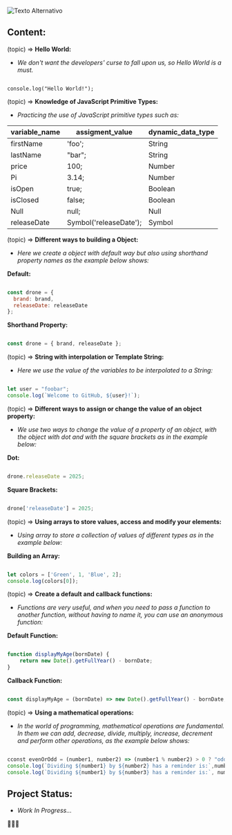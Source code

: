 ![Texto Alternativo](https://compraco.com.br/cdn/shop/articles/Para-que-e-usado-o-JavaScript.jpg?v=1717267239)

## Content:

(topic) ⇒ **Hello World:**
-  _We don't want the developers' curse to fall upon us, so Hello World is a must._

~~~javascript~~~

console.log("Hello World!");
~~~

(topic) ⇒ **Knowledge of JavaScript Primitive Types:**
- _Practicing the use of JavaScript primitive types such as:_

variable_name | assigment_value | dynamic_data_type
------------- | --------------- |------------------
firstName     | 'foo';          | String
lastName      | "bar";          | String
price         | 100;            | Number
Pi            | 3.14;           | Number
isOpen        | true;           | Boolean
isClosed      | false;          | Boolean
Null          | null;           | Null
releaseDate   | Symbol('releaseDate'); | Symbol
    
(topic) ⇒ **Different ways to building a Object:**
- _Here we create a object with default way but also using shorthand property names as the example below shows:_

**Default:**

~~~javascript

const drone = {
  brand: brand,
  releaseDate: releaseDate
};
~~~

**Shorthand Property:**

~~~javascript

const drone = { brand, releaseDate };
~~~

(topic) ⇒ **String with interpolation or Template String:**
- _Here we use the value of the variables to be interpolated to a String:_

~~~javascript

let user = "foobar";
console.log(`Welcome to GitHub, ${user}!`);
~~~

(topic) ⇒ **Different ways to assign or change the value of an object property:**
- _We use two ways to change the value of a property of an object, with the object with dot and with the square brackets as in the example below:_

**Dot:**

~~~javascript

drone.releaseDate = 2025;
~~~

**Square Brackets:**

~~~javascript

drone['releaseDate'] = 2025;
~~~

(topic) ⇒ **Using arrays to store values, access and modify your elements:**
- _Using array to store a collection of values ​​of different types as in the example below:_

**Building an Array:**

~~~javascript

let colors = ['Green', 1, 'Blue', 2];
console.log(colors[0]);
~~~

(topic) ⇒ **Create a default and callback functions:**
- _Functions are very useful, and when you need to pass a function to another function, without having to name it, you can use an anonymous function:_

**Default Function:**

~~~javascript

function displayMyAge(bornDate) {
    return new Date().getFullYear() - bornDate;
}
~~~

**Callback Function:**

~~~javascript

const displayMyAge = (bornDate) => new Date().getFullYear() - bornDate;
~~~

(topic) ⇒ **Using a mathematical operations:**
- _In the world of programming, mathematical operations are fundamental. In them we can add, decrease, divide, multiply, increase, decrement and perform other operations, as the example below shows:_

~~~javascript

cconst evenOrOdd = (number1, number2) => (number1 % number2) > 0 ? "odd" : "even"; 
console.log(`Dividing ${number1} by ${number2} has a reminder is:`,number1 % number2,`so the number is ${evenOrOdd(number1, number2)}.`);
console.log(`Dividing ${number1} by ${number3} has a reminder is:`, number1 % number3,`so the number is ${evenOrOdd(number1, number3)}.`);
~~~

## Project Status:
- _Work In Progress..._

👨🏻‍💻
